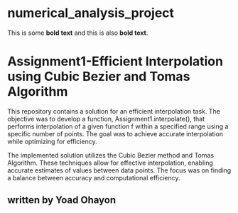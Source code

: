 # numerical_analysis_project

This is some **bold text** and this is also __bold text__.


# Assignment1-Efficient Interpolation using Cubic Bezier and Tomas Algorithm
This repository contains a solution for an efficient interpolation task. The objective was to develop a function, Assignment1.interpolate(), that performs interpolation of a given function f within a specified range using a specific number of points. The goal was to achieve accurate interpolation while optimizing for efficiency.

The implemented solution utilizes the Cubic Bezier method and Tomas Algorithm. These techniques allow for effective interpolation, enabling accurate estimates of values between data points. The focus was on finding a balance between accuracy and computational efficiency.



## written by Yoad Ohayon
